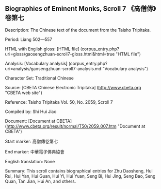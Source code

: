 ##  Biographies of Eminent Monks, Scroll 7 《高僧傳》卷第七

Description: The Chinese text of the document from the Taisho Tripitaka.

Period: Liang 502—557

HTML with English gloss: [HTML file] (corpus_entry.php?uri=gloss/gaosengzhuan-scroll7-gloss.html&html=true "HTML file")

Analysis: [Vocabulary analysis] (corpus_entry.php?uri=analysis/gaosengzhuan-scroll7-analysis.md "Vocabulary analysis")

Character Set: Traditional Chinese

Source: [CBETA Chinese Electronic Tripitaka] (http://www.cbeta.org "CBETA web site")

Reference: Taisho Tripitaka Vol. 50, No. 2059, Scroll 7

Compiled by: Shi Hui Jiao

Document: [Document at CBETA] (http://www.cbeta.org/result/normal/T50/2059_007.htm "Document at CBETA")

Start marker: 高僧傳卷第七

End marker: 中華電子佛典協會

English	translation: None

Summary: This scroll contains biographical entries for Zhu Daosheng, Hui Rui, Hui Yan, Hui Guan, Hui Yi, Hui Yuan, Seng Bi, Hui Jing, Seng Bao, Seng Quan, Tan Jian, Hui An, and others.
